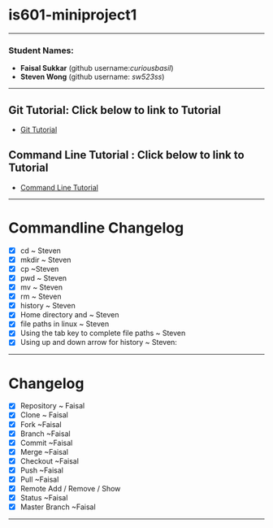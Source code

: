 # is601-miniproject1
---
### Student Names:

* **Faisal Sukkar** (github username:*curiousbasil*) 
* **Steven Wong** (github username: *sw523ss*)


---
## Git Tutorial: Click below to link to Tutorial
* [Git Tutorial](/gitflow.md)

## Command Line Tutorial : Click below to link to Tutorial
* [Command Line Tutorial](/commandline.md)

---

# Commandline Changelog

- [x] cd ~ Steven
- [x] mkdir ~ Steven
- [x] cp ~Steven
- [x] pwd ~ Steven
- [x] mv ~ Steven
- [x] rm ~ Steven
- [x] history ~ Steven
- [x] Home directory and ~   Steven
- [x] file paths in linux  ~ Steven
- [x] Using the tab key to complete file paths  ~ Steven
- [x] Using up and down arrow for history  ~ Steven:

---

# Changelog

- [x] Repository ~ Faisal
- [x] Clone ~ Faisal
- [x] Fork ~Faisal
- [x] Branch ~Faisal
- [x] Commit ~Faisal
- [x] Merge ~Faisal
- [x] Checkout ~Faisal
- [x] Push ~Faisal
- [x] Pull ~Faisal
- [x] Remote Add / Remove / Show
- [x] Status ~Faisal
- [x] Master Branch ~Faisal

---


